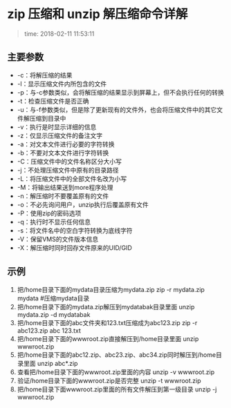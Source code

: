 # zip 压缩和 unzip 解压缩命令详解
>time: 2018-02-11 11:53:11  

## 主要参数
* -c：将解压缩的结果
* -l：显示压缩文件内所包含的文件
* -p：与-c参数类似，会将解压缩的结果显示到屏幕上，但不会执行任何的转换
* -t：检查压缩文件是否正确
* -u：与-f参数类似，但是除了更新现有的文件外，也会将压缩文件中的其它文件解压缩到目录中
* -v：执行是时显示详细的信息
* -z：仅显示压缩文件的备注文字
* -a：对文本文件进行必要的字符转换
* -b：不要对文本文件进行字符转换
* -C：压缩文件中的文件名称区分大小写
* -j：不处理压缩文件中原有的目录路径
* -L：将压缩文件中的全部文件名改为小写
* -M：将输出结果送到more程序处理
* -n：解压缩时不要覆盖原有的文件
* -o：不必先询问用户，unzip执行后覆盖原有文件
* -P：使用zip的密码选项
* -q：执行时不显示任何信息
* -s：将文件名中的空白字符转换为底线字符
* -V：保留VMS的文件版本信息
* -X：解压缩时同时回存文件原来的UID/GID

## 示例
1. 把/home目录下面的mydata目录压缩为mydata.zip
zip -r mydata.zip mydata #压缩mydata目录
1. 把/home目录下面的mydata.zip解压到mydatabak目录里面
unzip mydata.zip -d mydatabak
1. 把/home目录下面的abc文件夹和123.txt压缩成为abc123.zip
zip -r abc123.zip abc 123.txt
1. 把/home目录下面的wwwroot.zip直接解压到/home目录里面
unzip wwwroot.zip
1. 把/home目录下面的abc12.zip、abc23.zip、abc34.zip同时解压到/home目录里面
unzip abc\*.zip
1. 查看把/home目录下面的wwwroot.zip里面的内容
unzip -v wwwroot.zip
1. 验证/home目录下面的wwwroot.zip是否完整
unzip -t wwwroot.zip
1. 把/home目录下面wwwroot.zip里面的所有文件解压到第一级目录
unzip -j wwwroot.zip


